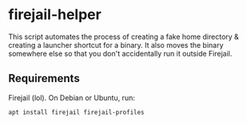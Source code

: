 # firejail-helper

This script automates the process of creating a fake home directory & creating a launcher shortcut for a binary. It also moves the binary somewhere else so that you don't accidentally run it outside Firejail.


## Requirements

Firejail (lol). On Debian or Ubuntu, run:

`apt install firejail firejail-profiles`
